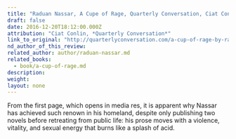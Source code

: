 ```yaml
---
title: "Raduan Nassar, A Cupe of Rage, Quarterly Conversation, Ciat Conlin"
draft: false
date: 2016-12-20T18:12:00.000Z
attribution: "Ciat Conlin, *Quarterly Conversation*"
link_to_original: "http://quarterlyconversation.com/a-cup-of-rage-by-raduan-nassar"
nd_author_of_this_review:
related_author: author/raduan-nassar.md
related_books:
  - book/a-cup-of-rage.md
description:
weight:
layout: none
---
```

From the first page, which opens in media res, it is apparent why Nassar has achieved such renown in his homeland, despite only publishing two novels before retreating from public life: his prose moves with a violence, vitality, and sexual energy that burns like a splash of acid.

